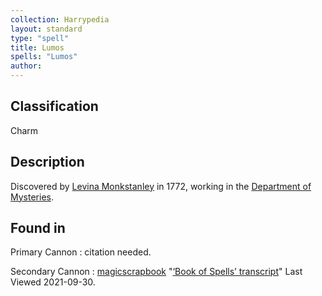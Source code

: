 ```yaml
---
collection: Harrypedia
layout: standard
type: "spell"
title: Lumos
spells: "Lumos"
author:
---
```


## Classification

Charm

## Description

Discovered by [Levina Monkstanley][] in 1772, working in the [Department of Mysteries][].

[Levina Monkstanley]: /Harrypedia/people/Monkstanley/Levina/
[Department of Mysteries]: /Harrypedia/culture/Government/

## Found in

Primary Cannon
: citation needed.

Secondary Cannon
: [magicscrapbook](https://magicscrapbook.tumblr.com/)
"[‘Book of Spells’ transcript](https://magicscrapbook.tumblr.com/post/162085200042/book-of-spells-transcript)"
Last Viewed 2021-09-30.
